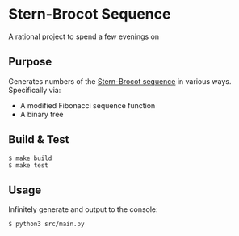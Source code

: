 # Stern-Brocot Sequence
A rational project to spend a few evenings on

## Purpose
Generates numbers of the [Stern-Brocot sequence](https://en.wikipedia.org/wiki/Stern%E2%80%93Brocot_tree) in various ways. Specifically via:

* A modified Fibonacci sequence function
* A binary tree

## Build & Test
```
$ make build
$ make test
```

## Usage
Infinitely generate and output to the console:
```
$ python3 src/main.py
```
